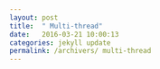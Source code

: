 ```yaml
---
layout: post
title:  " Multi-thread"
date:   2016-03-21 10:00:13
categories: jekyll update
permalink: /archivers/ multi-thread
---
```

